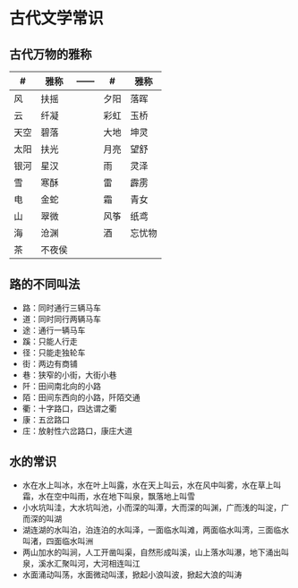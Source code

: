 # 古代文学常识

## 古代万物的雅称
| # | 雅称 | —— | # | 雅称 |
|------|------|------|------|------|
| 风 | 扶摇 | | 夕阳 | 落晖 |
| 云 | 纤凝 | | 彩虹 | 玉桥 |
| 天空 | 碧落 | | 大地 | 坤灵 |
| 太阳 | 扶光 | | 月亮 | 望舒 |
| 银河 | 星汉 | | 雨 | 灵泽 |
| 雪 | 寒酥 | | 雷 | 霹雳 |
| 电 | 金蛇 | | 霜 | 青女 |
| 山 | 翠微 | | 风筝 | 纸鸢 |
| 海 | 沧渊 | | 酒 | 忘忧物 |
| 茶 | 不夜侯 |

## 路的不同叫法
- 路：同时通行三辆马车
- 道：同时同行两辆马车
- 途：通行一辆马车
- 蹊：只能人行走
- 径：只能走独轮车
- 街：两边有商铺
- 巷：狭窄的小街，大街小巷
- 阡：田间南北向的小路
- 陌：田间东西向的小路，阡陌交通
- 衢：十字路口，四达谓之衢
- 康：五岔路口
- 庄：放射性六岔路口，康庄大道

## 水的常识
- 水在水上叫冰，水在叶上叫露，水在天上叫云，水在风中叫雾，水在草上叫霜，水在空中叫雨，水在地下叫泉，飘落地上叫雪
- 小水坑叫洼，大水坑叫池，小而深的叫潭，大而深的叫渊，广而浅的叫淀，广而深的叫湖
- 湖连湖的水叫泊，泊连泊的水叫泽，一面临水叫滩，两面临水叫湾，三面临水叫渚，四面临水叫洲
- 两山加水的叫涧，人工开凿叫渠，自然形成叫溪，山上落水叫瀑，地下涌出叫泉，溪水汇聚叫河，大河相连叫江
- 水面涌动叫荡，水面微动叫漾，掀起小浪叫波，掀起大浪的叫涛
